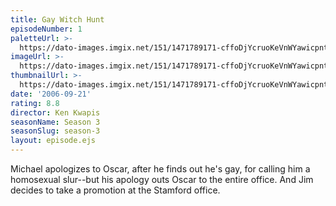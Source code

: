 ```yaml
---
title: Gay Witch Hunt
episodeNumber: 1
paletteUrl: >-
  https://dato-images.imgix.net/151/1471789171-cffoDjYcruoKeVnWYawicpntM6y.jpg?auto=enhance&ch=DPR%2CWidth&palette=json
imageUrl: >-
  https://dato-images.imgix.net/151/1471789171-cffoDjYcruoKeVnWYawicpntM6y.jpg?auto=compress%2Cformat&ch=DPR%2CWidth&w=500
thumbnailUrl: >-
  https://dato-images.imgix.net/151/1471789171-cffoDjYcruoKeVnWYawicpntM6y.jpg?auto=enhance&ch=DPR%2CWidth&fit=crop&fm=jpg&h=280&w=500
date: '2006-09-21'
rating: 8.8
director: Ken Kwapis
seasonName: Season 3
seasonSlug: season-3
layout: episode.ejs
---
```


Michael apologizes to Oscar, after he finds out he's gay, for calling him a homosexual slur--but his apology outs Oscar to the entire office. And Jim decides to take a promotion at the Stamford office.